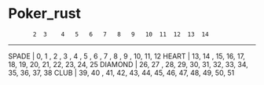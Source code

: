 # Poker_rust

           2  3    4   5   6   7   8   9   10  11  12  13  14
____________________________________________________________
SPADE   |  0, 1  , 2 , 3 , 4 , 5 , 6 , 7 , 8 , 9 , 10, 11, 12
HEART   | 13, 14 , 15, 16, 17, 18, 19, 20, 21, 22, 23, 24, 25
DIAMOND | 26, 27 , 28, 29, 30, 31, 32, 33, 34, 35, 36, 37, 38
CLUB    | 39, 40 , 41, 42, 43, 44, 45, 46, 47, 48, 49, 50, 51 

